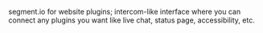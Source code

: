 segment.io for website plugins; intercom-like interface where you can connect any plugins you want like live chat, status page, accessibility, etc.
